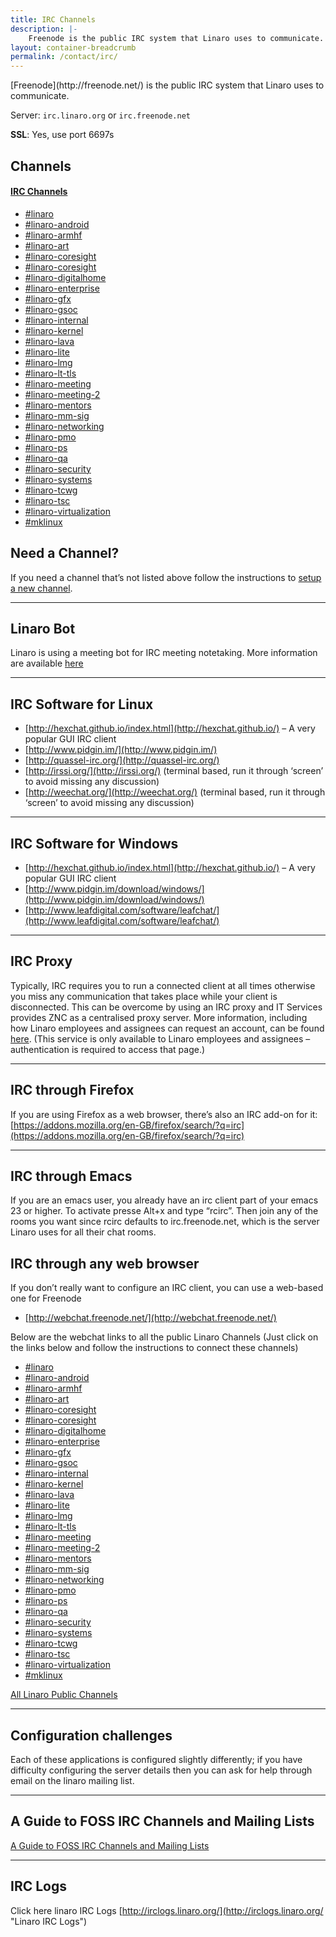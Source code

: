 ```yaml
---
title: IRC Channels
description: |-
    Freenode is the public IRC system that Linaro uses to communicate. Listing of all the IRC channels that Linaro uses to communicate.
layout: container-breadcrumb
permalink: /contact/irc/
---
```

<div class="col-xs-12 text-center" markdown="1">
[Freenode](http://freenode.net/) is the public IRC system that Linaro uses to communicate.

Server: `irc.linaro.org` or `irc.freenode.net`

__SSL__: Yes, use port 6697s

## Channels

</div>
<div class="col-xs-12 no-padding">
<div class="panel-group" id="accordion" role="tablist" aria-multiselectable="true">
  <div class="panel panel-default">
    <div class="panel-heading" role="tab" id="headingOne">
      <h4 class="panel-title">
        <a role="button" data-toggle="collapse" data-parent="#accordion" href="#collapseOne" aria-expanded="true" aria-controls="collapseOne">
          IRC Channels
        </a>
      </h4>
    </div>
    <div id="collapseOne" class="panel-collapse collapse in" role="tabpanel" aria-labelledby="headingOne">
      <div class="panel-body">
        <ul class="list-group">
            <a href="irc://irc.freenode.net:+6697/linaro">
                <li class="list-group-item">#linaro</li>
            </a>
            <a href="irc://irc.freenode.net:+6697/linaro-android">
                <li class="list-group-item">#linaro-android </li>
            </a>
            <a href="irc://irc.freenode.net:+6697/linaro-armhf">
                <li class="list-group-item">#linaro-armhf</li>
            </a>
            <a href="irc://irc.freenode.net:+6697/linaro-art">
                <li class="list-group-item">#linaro-art</li>
            </a>
            <a href="irc://irc.freenode.net:+6697/linaro-coresight">
                <li class="list-group-item">#linaro-coresight</li>
            </a>
            <a href="irc://irc.freenode.net:+6697/linaro-coresight">
                <li class="list-group-item">#linaro-coresight</li>
            </a>
            <a href="irc://irc.freenode.net:+6697/linaro-digitalhome">
                <li class="list-group-item">#linaro-digitalhome</li>
            </a>
            <a href="irc://irc.freenode.net:+6697/linaro-enterprise">
                <li class="list-group-item">#linaro-enterprise</li>
            </a>
            <a href="irc://irc.freenode.net:+6697/linaro-gfx">
                <li class="list-group-item">#linaro-gfx</li>
            </a>
            <a href="irc://irc.freenode.net:+6697/linaro-gsoc">
                <li class="list-group-item">#linaro-gsoc</li>
            </a>
            <a href="irc://irc.freenode.net:+6697/linaro-internal">
                <li class="list-group-item">#linaro-internal</li>
            </a>
            <a href="irc://irc.freenode.net:+6697/linaro-kernel">
                <li class="list-group-item">#linaro-kernel</li>
            </a>
            <a href="irc://irc.freenode.net:+6697/linaro-lava">
                <li class="list-group-item">#linaro-lava</li>
            </a>
            <a href="irc://irc.freenode.net:+6697/linaro-lite">
                <li class="list-group-item">#linaro-lite</li>
            </a>
            <a href="irc://irc.freenode.net:+6697/linaro-lmg">
                <li class="list-group-item">#linaro-lmg</li>
            </a>
            <a href="irc://irc.freenode.net:+6697/linaro-lt-tls">
                <li class="list-group-item">#linaro-lt-tls</li>
            </a>
            <a href="irc://irc.freenode.net:+6697/linaro-meeting">
                <li class="list-group-item">#linaro-meeting </li>
            </a>
            <a href="irc://irc.freenode.net:+6697/linaro-meeting-2">
                <li class="list-group-item">#linaro-meeting-2</li>
            </a>
            <a href="irc://irc.freenode.net:+6697/linaro-mentors">
                <li class="list-group-item">#linaro-mentors</li>
            </a>
            <a href="irc://irc.freenode.net:+6697/linaro-mm-sig">
                <li class="list-group-item">#linaro-mm-sig</li>
            </a>
            <a href="irc://irc.freenode.net:+6697/linaro-networking">
                <li class="list-group-item">#linaro-networking</li>
            </a>
            <a href="irc://irc.freenode.net:+6697/linaro-pmo">
                <li class="list-group-item">#linaro-pmo</li>
            </a>
            <a href="irc://irc.freenode.net:+6697/linaro-ps">
                <li class="list-group-item">#linaro-ps</li>
            </a>
            <a href="irc://irc.freenode.net:+6697/linaro-qa">
                <li class="list-group-item">#linaro-qa</li>
            </a>
            <a href="irc://irc.freenode.net:+6697/linaro-security">
                <li class="list-group-item">#linaro-security</li>
            </a>
            <a href="irc://irc.freenode.net:+6697/linaro-systems">
                <li class="list-group-item">#linaro-systems</li>
            </a>
            <a href="irc://irc.freenode.net:+6697/linaro-tcwg">
                <li class="list-group-item">#linaro-tcwg</li>
            </a>
            <a href="irc://irc.freenode.net:+6697/linaro-tsc">
                <li class="list-group-item">#linaro-tsc</li>
            </a>
            <a href="irc://irc.freenode.net:+6697/linaro-virtualization">
                <li class="list-group-item">#linaro-virtualization</li>
            </a>
            <a href="irc://irc.freenode.net:+6697/mklinux">
                <li class="list-group-item">#mklinux</li>
            </a>
        </ul>
      </div>
    </div>
  </div>
</div>

<div class="col-sm-6 no-padding" markdown="1">

## Need a Channel?
If you need a channel that’s not listed above follow the instructions to [setup a new channel](https://wiki.linaro.org/GettingInvolved/IRC/channelsetup).

* * *

## Linaro Bot

Linaro is using a meeting bot for IRC meeting notetaking. More information are available [here](https://wiki.linaro.org/Resources/HowTo/LinaroBot)

* * *

## IRC Software for Linux

*   [http://hexchat.github.io/index.html](http://hexchat.github.io/) – A very popular GUI IRC client
*   [http://www.pidgin.im/](http://www.pidgin.im/)
*   [http://quassel-irc.org/](http://quassel-irc.org/)
*   [http://irssi.org/](http://irssi.org/) (terminal based, run it through ‘screen’ to avoid missing any discussion)
*   [http://weechat.org/](http://weechat.org/) (terminal based, run it through ‘screen’ to avoid missing any discussion)

* * *

## IRC Software for Windows

*   [http://hexchat.github.io/index.html](http://hexchat.github.io/) – A very popular GUI IRC client
*   [http://www.pidgin.im/download/windows/](http://www.pidgin.im/download/windows/)
*   [http://www.leafdigital.com/software/leafchat/](http://www.leafdigital.com/software/leafchat/)

* * *

## IRC Proxy

Typically, IRC requires you to run a connected client at all times otherwise you miss any communication that takes place while your client is disconnected. This can be overcome by using an IRC proxy and IT Services provides ZNC as a centralised proxy server. More information, including how Linaro employees and assignees can request an account, can be found [here](https://collaborate.linaro.org/pages/viewpage.action?pageId=6717578). (This service is only available to Linaro employees and assignees – authentication is required to access that page.)

* * *

## IRC through Firefox

If you are using Firefox as a web browser, there’s also an IRC add-on for it: [https://addons.mozilla.org/en-GB/firefox/search/?q=irc](https://addons.mozilla.org/en-GB/firefox/search/?q=irc)

* * *

## IRC through Emacs

If you are an emacs user, you already have an irc client part of your emacs 23 or higher. To activate presse Alt+x and type “rcirc”. Then join any of the rooms you want since rcirc defaults to irc.freenode.net, which is the server Linaro uses for all their chat rooms.

</div>
<div class="col-sm-6 no-padding" markdown="1">

## IRC through any web browser

<!-- <div class="well well-lg irc" class="lazyload" data-bg="/assets/images/content/the-lounge.svg">ircproxy.linaro.org</div> -->

If you don’t really want to configure an IRC client, you can use a web-based one for Freenode

*   [http://webchat.freenode.net/](http://webchat.freenode.net/)

Below are the webchat links to all the public Linaro Channels (Just click on the links below and follow the instructions to connect these channels)

<ul class="list-group">
    <a href="http://webchat.freenode.net?channels=linaro">
        <li class="list-group-item">#linaro</li>
    </a>
    <a href="http://webchat.freenode.net?channels=linaro-android">
        <li class="list-group-item">#linaro-android </li>
    </a>
    <a href="http://webchat.freenode.net?channels=linaro-armhf">
        <li class="list-group-item">#linaro-armhf</li>
    </a>
    <a href="http://webchat.freenode.net?channels=linaro-art">
        <li class="list-group-item">#linaro-art</li>
    </a>
    <a href="http://webchat.freenode.net?channels=linaro-coresight">
        <li class="list-group-item">#linaro-coresight</li>
    </a>
    <a href="http://webchat.freenode.net?channels=linaro-coresight">
        <li class="list-group-item">#linaro-coresight</li>
    </a>
    <a href="http://webchat.freenode.net?channels=linaro-digitalhome">
        <li class="list-group-item">#linaro-digitalhome</li>
    </a>
    <a href="http://webchat.freenode.net?channels=linaro-enterprise">
        <li class="list-group-item">#linaro-enterprise</li>
    </a>
    <a href="http://webchat.freenode.net?channels=linaro-gfx">
        <li class="list-group-item">#linaro-gfx</li>
    </a>
    <a href="http://webchat.freenode.net?channels=linaro-gsoc">
        <li class="list-group-item">#linaro-gsoc</li>
    </a>
    <a href="http://webchat.freenode.net?channels=linaro-internal">
        <li class="list-group-item">#linaro-internal</li>
    </a>
    <a href="http://webchat.freenode.net?channels=linaro-kernel">
        <li class="list-group-item">#linaro-kernel</li>
    </a>
    <a href="http://webchat.freenode.net?channels=linaro-lava">
        <li class="list-group-item">#linaro-lava</li>
    </a>
    <a href="http://webchat.freenode.net?channels=linaro-lite">
        <li class="list-group-item">#linaro-lite</li>
    </a>
    <a href="http://webchat.freenode.net?channels=linaro-lmg">
        <li class="list-group-item">#linaro-lmg</li>
    </a>
    <a href="http://webchat.freenode.net?channels=linaro-lt-tls">
        <li class="list-group-item">#linaro-lt-tls</li>
    </a>
    <a href="http://webchat.freenode.net?channels=linaro-meeting">
        <li class="list-group-item">#linaro-meeting </li>
    </a>
    <a href="http://webchat.freenode.net?channels=linaro-meeting-2">
        <li class="list-group-item">#linaro-meeting-2</li>
    </a>
    <a href="http://webchat.freenode.net?channels=linaro-mentors">
        <li class="list-group-item">#linaro-mentors</li>
    </a>
    <a href="http://webchat.freenode.net?channels=linaro-mm-sig">
        <li class="list-group-item">#linaro-mm-sig</li>
    </a>
    <a href="http://webchat.freenode.net?channels=linaro-networking">
        <li class="list-group-item">#linaro-networking</li>
    </a>
    <a href="http://webchat.freenode.net?channels=linaro-pmo">
        <li class="list-group-item">#linaro-pmo</li>
    </a>
    <a href="http://webchat.freenode.net?channels=linaro-ps">
        <li class="list-group-item">#linaro-ps</li>
    </a>
    <a href="http://webchat.freenode.net?channels=linaro-qa">
        <li class="list-group-item">#linaro-qa</li>
    </a>
    <a href="http://webchat.freenode.net?channels=linaro-security">
        <li class="list-group-item">#linaro-security</li>
    </a>
    <a href="http://webchat.freenode.net?channels=linaro-systems">
        <li class="list-group-item">#linaro-systems</li>
    </a>
    <a href="http://webchat.freenode.net?channels=linaro-tcwg">
        <li class="list-group-item">#linaro-tcwg</li>
    </a>
    <a href="http://webchat.freenode.net?channels=linaro-tsc">
        <li class="list-group-item">#linaro-tsc</li>
    </a>
    <a href="http://webchat.freenode.net?channels=linaro-virtualization">
        <li class="list-group-item">#linaro-virtualization</li>
    </a>
    <a href="http://webchat.freenode.net?channels=mklinux">
        <li class="list-group-item">#mklinux</li>
    </a>
</ul>

[All Linaro Public Channels](http://webchat.freenode.net/?channels=linaro%2Clinaro-android%2Clinaro-armhf%2Clinaro-big.little%2Clinaro-enterprise%2Clinaro-infrastructure%2Clinaro-kernel%2Clinaro-lava%2Clinaro-meeting%2Clinaro-meeting-2%2Clinaro-mm-sig%2Clinaro-multimedia%2Clinaro-pm%2Clinaro-tsc&uio=d4)

* * *

## Configuration challenges

Each of these applications is configured slightly differently; if you have difficulty configuring the server details then you can ask for help through email on the linaro mailing list.

* * *

## A Guide to FOSS IRC Channels and Mailing Lists

[A Guide to FOSS IRC Channels and Mailing Lists](https://docs.google.com/a/linaro.org/document/d/1DcXdJRdLvnpV9LB9GaCTncgz3LNDmoC7t2kNIK43X4Q/edit#heading=h.qggn1yjj1nbi)

* * *

## IRC Logs

Click here linaro IRC Logs [http://irclogs.linaro.org/](http://irclogs.linaro.org/ "Linaro IRC Logs")

</div>
